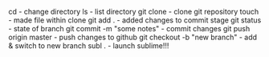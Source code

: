 cd - change directory
ls - list directory
git clone - clone git repository
touch - made file within clone
git add . - added changes to commit stage
git status - state of branch
git commit -m "some notes" - commit changes
git push origin master - push changes to github
git checkout -b "new branch" - add & switch to new branch
subl . - launch sublime!!!
